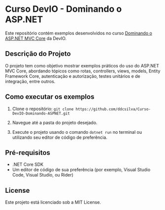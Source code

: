 # Curso DevIO - Dominando o ASP.NET

Este repositório contém exemplos desenvolvidos no curso [Dominando o ASP.NET MVC Core](https://desenvolvedor.io/curso-online-dominando-o-asp-net-mvc-core) da DevIO.

## Descrição do Projeto

O projeto tem como objetivo mostrar exemplos práticos do uso do ASP.NET MVC Core, abordando tópicos como rotas, controllers, views, models, Entity Framework Core, autenticação e autorização, testes unitários e de integração, entre outros.

## Como executar os exemplos

1. Clone o repositório:
`git clone https://github.com/ddcsilva/Curso-DevIO-Dominando-ASPNET.git`

2. Navegue até a pasta do projeto desejado.

3. Execute o projeto usando o comando `dotnet run` no terminal ou utilizando seu editor de código de preferência.

## Pré-requisitos

- .NET Core SDK
- Um editor de código de sua preferência (por exemplo, Visual Studio Code, Visual Studio, ou Rider)

## License

Este projeto está licenciado sob a MIT License.

